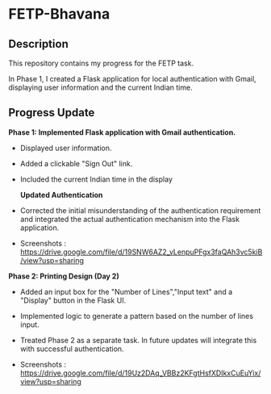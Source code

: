 # FETP-Bhavana
## Description 
This repository contains my progress for the FETP task.

In Phase 1, I created a Flask application for local authentication with Gmail, displaying user information and the current Indian time.

## Progress Update
  **Phase 1: Implemented Flask application with Gmail authentication.**
  - Displayed user information.
  - Added a clickable "Sign Out" link.
  - Included the current Indian time in the display

    **Updated Authentication**
  - Corrected the initial misunderstanding of the authentication requirement and integrated the actual authentication mechanism into the Flask application.
    
   - Screenshots : https://drive.google.com/file/d/19SNW6AZ2_vLenpuPFgx3faQAh3vc5kiB/view?usp=sharing
  
  **Phase 2: Printing Design (Day 2)**
  - Added an input box for the "Number of Lines","Input text" and a "Display" button in the Flask UI.
  - Implemented logic to generate a pattern based on the number of lines input.
  - Treated Phase 2 as a separate task. In future updates will integrate this with successful authentication.
    
   - Screenshots : https://drive.google.com/file/d/19Uz2DAq_VBBz2KFgtHsfXDIkxCuEuYix/view?usp=sharing
    



 
